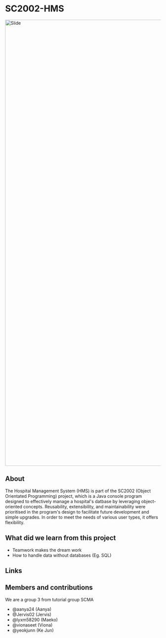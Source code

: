 # SC2002-HMS
<img width="1440" alt="Slide" src="https://github.com/user-attachments/assets/25154222-f59c-4853-beea-cdf86dea359b">

## About
The Hospital Management System (HMS) is part of the SC2002 (Object Orientated Programming) project, 
which is a Java console program designed to effectively manage a hospital's datbase by 
leveraging object-oriented concepts. Reusability, extensibility, and maintainability were 
prioritised in the program's design to facilitate future development and simple upgrades. 
In order to meet the needs of various user types, it offers flexibility.

## What did we learn from this project
* Teamwork makes the dream work
* How to handle data without databases (Eg. SQL)

## Links

## Members and contributions
We are a group 3 from tutorial group SCMA
* @aanya24 (Aanya)
* @Jervis02 (Jervis)
* @lyxm58290 (Maeko)
* @vionaseet (Viona)
* @yeokjunn (Ke Jun)
